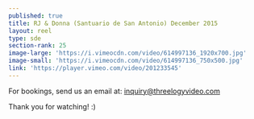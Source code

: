 ```yaml
---
published: true
title: RJ & Donna (Santuario de San Antonio) December 2015
layout: reel
type: sde
section-rank: 25
image-large: 'https://i.vimeocdn.com/video/614997136_1920x700.jpg'
image-small: 'https://i.vimeocdn.com/video/614997136_750x500.jpg'
link: 'https://player.vimeo.com/video/201233545'
---
```

For bookings, send us an email at: inquiry@threelogyvideo.com

Thank you for watching! :)
